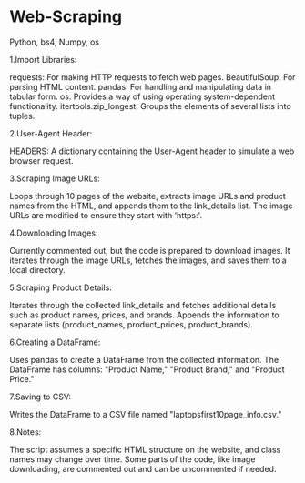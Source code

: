 # Web-Scraping
Python, bs4, Numpy, os

1.Import Libraries:

requests: For making HTTP requests to fetch web pages.
BeautifulSoup: For parsing HTML content.
pandas: For handling and manipulating data in tabular form.
os: Provides a way of using operating system-dependent functionality.
itertools.zip_longest: Groups the elements of several lists into tuples.

2.User-Agent Header:

HEADERS: A dictionary containing the User-Agent header to simulate a web browser request.

3.Scraping Image URLs:

Loops through 10 pages of the website, extracts image URLs and product names from the HTML, and appends them to the link_details list.
The image URLs are modified to ensure they start with 'https:'.

4.Downloading Images:

Currently commented out, but the code is prepared to download images. It iterates through the image URLs, fetches the images, and saves them to a local directory.

5.Scraping Product Details:

Iterates through the collected link_details and fetches additional details such as product names, prices, and brands.
Appends the information to separate lists (product_names, product_prices, product_brands).

6.Creating a DataFrame:

Uses pandas to create a DataFrame from the collected information.
The DataFrame has columns: "Product Name," "Product Brand," and "Product Price."

7.Saving to CSV:

Writes the DataFrame to a CSV file named "laptopsfirst10page_info.csv."

8.Notes:

The script assumes a specific HTML structure on the website, and class names may change over time.
Some parts of the code, like image downloading, are commented out and can be uncommented if needed.
